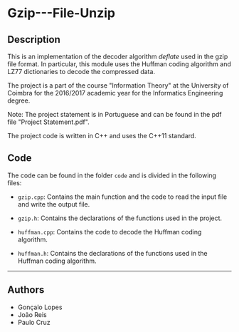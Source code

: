 # Gzip---File-Unzip

## Description

This is an implementation of the decoder algorithm _deflate_ used in the gzip file format. In particular, this module uses the Huffman coding algorithm and LZ77 dictionaries to decode the compressed data.

The project is a part of the course "Information Theory" at the University of Coimbra for the 2016/2017 academic year for the Informatics Engineering degree.

Note: The project statement is in Portuguese and can be found in the pdf file "Project Statement.pdf".

The project code is written in C++ and uses the C++11 standard.

## Code

The code can be found in the folder `code` and is divided in the following files:

* `gzip.cpp`: Contains the main function and the code to read the input file and write the output file.

* `gzip.h`: Contains the declarations of the functions used in the project.

* `huffman.cpp`: Contains the code to decode the Huffman coding algorithm.

* `huffman.h`: Contains the declarations of the functions used in the Huffman coding algorithm.

-------------------
## Authors

- Gonçalo Lopes
- João Reis
- Paulo Cruz
